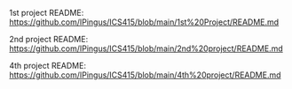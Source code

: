 1st project README: https://github.com/IPingus/ICS415/blob/main/1st%20Project/README.md

2nd project README: https://github.com/IPingus/ICS415/blob/main/2nd%20project/README.md

4th project README: https://github.com/IPingus/ICS415/blob/main/4th%20project/README.md